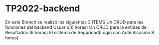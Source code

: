 # TP2022-backend

En este Branch se realizó los siguientes 3 ITEMS
Un CRUD para las funciones del backend Usuario(6 horas)
Un CRUD para la entidas de Resultados (6 horas) 
El sistema de Seguridad(Login con Autenticación 8 horas).
